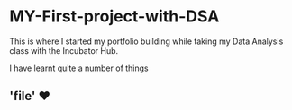 # MY-First-project-with-DSA

This is where I started my portfolio building while taking my Data Analysis class with the Incubator Hub.

I have learnt quite a number of things 
## 'file' ❤
